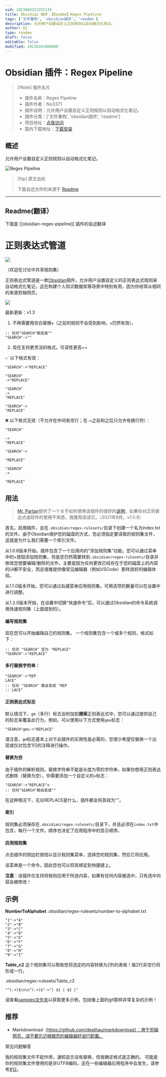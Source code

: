```yaml
---
uid: 2023080322255139
title: Obsidian 插件：【Readme】Regex Pipeline
tags: ['文件重构', 'obsidian插件', 'readme']
description: 允许用户设置自定义正则规则以自动格式化笔记。
author: AI
type: readme
draft: false
editable: false
modified: 20230101000000
---
```


# Obsidian 插件：Regex Pipeline

> [!Note] 插件名片
> - 插件名称：Regex Pipeline
> - 插件作者：No3371
> - 插件说明：允许用户设置自定义正则规则以自动格式化笔记。
> - 插件分类：['文件重构', 'obsidian插件', 'readme']
> - 项目地址：[点我访问](https://github.com/No3371/obsidian-regex-pipeline)
> - 国内下载地址：[下载安装](https://pkmer.cn/products/plugin/pluginMarket/?obsidian-regex-pipeline)

## 概述

允许用户设置自定义正则规则以自动格式化笔记。

![Regex Pipeline](https://cdn.pkmer.cn/covers/obsidian-regex-pipeline_new.gif!pkmer)

> [!tip] 原文出处
> 
>下面自述文件的来源于 [Readme](https://ghproxy.net/https://raw.githubusercontent.com/No3371/obsidian-regex-pipeline/master/README.md)
> 

---

## Readme(翻译）

下面是 [[obsidian-regex-pipeline]] 插件的自述翻译


# 正则表达式管道

![](https://img.shields.io/github/downloads/no3371/obsidian-regex-pipeline/total?style=plastic)

（欢迎在讨论中共享规则集）

正则表达式管道是一款[Obsidian](https://obsidian.md/)插件，允许用户设置自定义的正则表达式规则来自动格式化笔记，这在构建个人知识数据库等场景中特别有用，因为你经常从相同的来源剪辑网页。

![](https://raw.githubusercontent.com/No3371/obsidian-regex-pipeline/master/assets/regex-pipeline-newmenu.gif)

最新更新：v1.3

1. 不再需要用空白替换`x`（之前的规则不会受到影响，`x`仍然有效）。

```
:: 任何"SEARCH"都变成""
"SEARCH"->""
```

2. 现在支持更灵活的格式。可读性更高++

✅ 以下格式有效：
```
"SEARCH"->"REPLACE"
```

```
"SEARCH"
->"REPLACE"
```

```
"SEARCH"
->
"REPLACE"
```

```
"SEARCH"->
"REPLACE"
```

❌ 以下格式无效（不允许在中间有空行；在`->`之前和之后只允许有换行符）：

```
"SEARCH"

->
"REPLACE"
```

```
"SEARCH"->

"REPLACE"
```

```
"SEARCH"
->

"REPLACE"
```

## 用法

> [Mr. Partan](www.lpartan.com)提供了一个关于如何使用该插件的很好的[说明](https://gist.github.com/No3371/f1750b178376f0659df6650ccaf57c12)，如果你对正则表达式或软件的使用不熟悉，我推荐阅读它。（2021年9月，v1.0.9）

首先，启用插件，会在`.obsidian/regex-rulesets/`目录下创建一个名为index.txt的文件。由于Obsidian保护您的磁盘的方式，您必须指定要读取的规则集文件，这就是为什么我们需要一个索引文件。

从1.0.8版本开始，插件包含了一个应用内的“添加规则集”功能。您可以通过菜单中的+按钮添加规则集，但是您仍然需要转到`.obsidian/regex-rulesets/`目录并修改您想要编辑/删除的文件，主要是因为任何更改已经存在于您的磁盘上的内容的UI都不安全，而且很难提供像常见编辑器（例如VSCode）那样良好的编辑体验。

从1.1.0版本开始，您可以通过右键菜单应用规则集。可用选项的数量可以在设置中进行调整。

从1.2.0版本开始，在设置中切换“快速命令”后，可以通过Obsidian的命令系统调用快速规则集（上面提到的）。

#### 编写规则集
现在您可以开始编辑自己的规则集。
一个规则集包含一个或多个规则，格式如下：
```
:: 任何 "SEARCH" 变为 "REPLACE"
"SEARCH"->"REPLACE"
```

#### 多行替换字符串：
```
"SEARCH"->"REP
LACE"
:: 任何 "SEARCH" 都会变成 "REP
:: LACE"
```

#### 正则表达式标志
默认情况下，`gm`（多行）标志会附加到**搜索**正则表达式中，您可以通过提供自己的标志来覆盖此行为，例如，可以使用以下方式使用`gmu`标志：
```
"SEARCH"gmu->"REPLACE"
```

请注意，`gm`标志基本上对于此插件的实用性是必需的，您很少希望仅替换一个出现或仅对包含1行的注释进行操作。

#### 替换为空
由于插件的解析规则，替换字符串不能是长度为零的字符串，如果你想用正则表达式删除（替换为空），你需要添加一个自定义的`x`标志：
```
"SEARCH"->"REPLACE"x
:: 任何"SEARCH"都会变成""
```
在这种情况下，无论REPLACE是什么，插件都会将其视为""。

#### 索引
规则集必须保存在`.obsidian/regex-rulesets/`目录下，并且必须在`index.txt`中包含，每行一个文件。顺序也决定了应用程序中的显示顺序。

#### 应用规则集
点击插件的侧边栏按钮以显示规则集菜单，选择您的规则集，然后它将应用。

该菜单是一个命令，因此您也可以将其绑定到快捷键上。

**注意**：该插件仅支持将规则应用于所选内容，如果有任何内容被选中，只有选中内容会被修改！

## 示例

**NumberToAlphabet**
.obsidian/regex-rulesets/number-to-alphabet.txt
```
"1"->"A"
"2"->"B"
"3"->"C"
"4"->"D"
"5"->"E"
"6"->"F"
"7"->"G"
"8"->"H"
"9"->"I"
```

**Table_c2**
这个规则集可以帮助您将选定的内容转换为2列的表格！每2行非空行将形成一行。

.obsidian/regex-rulesets/Table_c2
```
"^(.+)$\n\n^(.+)$"->"| $1 | $2 |"
```

请查看[samples文件夹](https://github.com/No3371/obsidian-regex-pipeline/tree/master/samples)以获取更多示例，包括像上面的gif那样非常复杂的示例！

## 推荐
- Markdownload（https://github.com/deathau/markdownload）：用于剪辑网页，请不要忘记根据您的编辑偏好进行配置。

常见问题解答

我的规则集文件不起作用，通知显示没有替换，但我确定格式是正确的。
可能是你的规则集文件使用的是非UTF8编码，这在一些编辑器应用程序中会发生，请参考[#12](https://github.com/No3371/obsidian-regex-pipeline/issues/12)。



